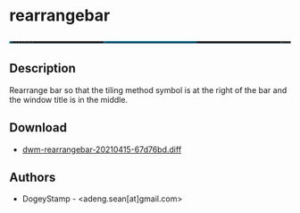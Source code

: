 rearrangebar
============

[![Screenshot](dwm-rearrangebar.png)](dwm-rearrangebar.png)

Description
-----------
Rearrange bar so that the tiling method symbol is at the right of the bar and the window title is in the middle.

Download
--------
* [dwm-rearrangebar-20210415-67d76bd.diff](dwm-rearrangebar-20210415-67d76bd.diff)

Authors
-------
* DogeyStamp - <adeng.sean[at]gmail.com>
